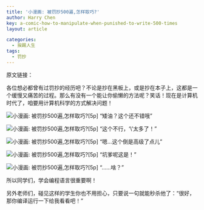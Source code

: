 ```yaml
---
title: '小漫画: 被罚抄500遍,怎样取巧?'
author: Harry Chen
key: a-comic-how-to-manipulate-when-punished-to-write-500-times
layout: article

categories:
  - 挨踢人生
tags:
  - 罚抄
---
```


  原文链接：

  各位想必都曾有过罚抄的经历吧？不论是抄在黑板上，或是抄在本子上，这都是一个缓慢又痛苦的过程。那么有没有一个能让你偷懒的方法呢？笑话！现在是计算机时代了，咱要用计算机科学的方式解决问题！

![小漫画: 被罚抄500遍,怎样取巧?\[5p\]][1]
“矮油？这个还不错哦”

![小漫画: 被罚抄500遍,怎样取巧?\[5p\]][2]
“这个不行，‘\’太多了！”

![小漫画: 被罚抄500遍,怎样取巧?\[5p\]][3]
“嗯…这个倒是高级了点儿”

![小漫画: 被罚抄500遍,怎样取巧?\[5p\]][4]
“坑爹呢这是！”

![小漫画: 被罚抄500遍,怎样取巧?\[5p\]][5]
“……啥？”

  所以同学们，学会编程语言很重要啊！

  另外老师们，碰见这样的学生你也不用担心，只要说一句就能秒杀他了：“很好，那你编译运行一下给我看看吧！”

   [1]: http://ww2.sinaimg.cn/bmiddle/70444f0agw1dk6kxmdhfqj.jpg ()
   [2]: http://ww2.sinaimg.cn/bmiddle/70444f0agw1dk6l1sqeqsj.jpg ()
   [3]: http://ww2.sinaimg.cn/bmiddle/70444f0agw1dk6l27ycz9j.jpg ()
   [4]: http://ww3.sinaimg.cn/bmiddle/70444f0agw1dk6l36nd0fj.jpg ()
   [5]: http://ww2.sinaimg.cn/bmiddle/70444f0agw1dk6l3q0c1pj.jpg ()
